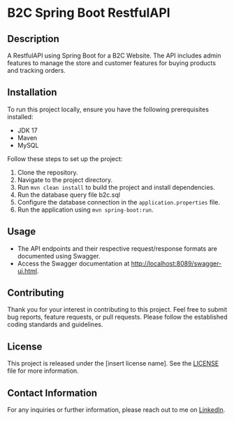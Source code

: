 # B2C Spring Boot RestfulAPI

## Description
A RestfulAPI using Spring Boot for a B2C Website. The API includes admin features to manage the store and customer features for buying products and tracking orders.

## Installation
To run this project locally, ensure you have the following prerequisites installed:
- JDK 17
- Maven
- MySQL

Follow these steps to set up the project:
1. Clone the repository.
2. Navigate to the project directory.
3. Run `mvn clean install` to build the project and install dependencies.
4. Run the database query file b2c.sql
5. Configure the database connection in the `application.properties` file.
6. Run the application using `mvn spring-boot:run`.

## Usage
- The API endpoints and their respective request/response formats are documented using Swagger.
- Access the Swagger documentation at [http://localhost:8089/swagger-ui.html](http://localhost:8089/swagger-ui.html).

## Contributing
Thank you for your interest in contributing to this project. Feel free to submit bug reports, feature requests, or pull requests. Please follow the established coding standards and guidelines.

## License
This project is released under the [insert license name]. See the [LICENSE](LICENSE) file for more information.

## Contact Information
For any inquiries or further information, please reach out to me on [LinkedIn](https://www.linkedin.com/in/khanh-hoang-349b83265/).

